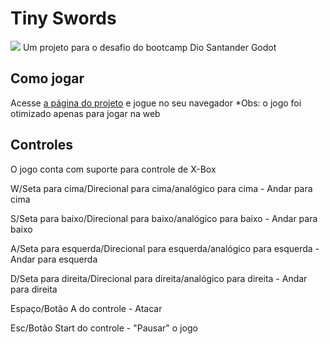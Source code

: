 # Tiny Swords
![](https://img.itch.zone/aW1nLzE2OTQwNjA2LnBuZw==/original/FHkD5X.png)
Um projeto para o desafio do bootcamp Dio Santander Godot

## Como jogar

Acesse [a página do projeto](https://stsmuniz.itch.io/tiny-swords-dio-godot-challenge) e jogue no seu navegador
*Obs: o jogo foi otimizado apenas para jogar na web

## Controles
O jogo conta com suporte para controle de X-Box

W/Seta para cima/Direcional para cima/analógico para cima - Andar para cima

S/Seta para baixo/Direcional para baixo/analógico para baixo - Andar para baixo

A/Seta para esquerda/Direcional para esquerda/analógico para esquerda - Andar para esquerda

D/Seta para direita/Direcional para direita/analógico para direita - Andar para direita

Espaço/Botão A do controle - Atacar

Esc/Botão Start do controle - "Pausar" o jogo

